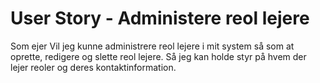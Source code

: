 ﻿# User Story - Administere reol lejere
Som ejer
Vil jeg kunne administrere reol lejere i mit system så som at oprette, redigere og slette reol lejere.
Så jeg kan holde styr på hvem der lejer reoler og deres kontaktinformation.